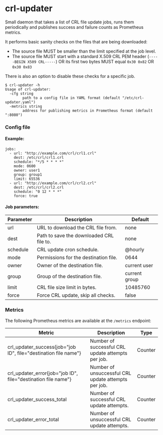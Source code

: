 # crl-updater

Small daemon that takes a list of CRL file update jobs, runs them periodically and publishes success and failure counts as Prometheus metrics. 

It performs basic sanity checks on the files that are being downloaded:
* The source file MUST be smaller than the limit specified at the job level.
* The source file MUST start with a standard X.509 CRL PEM header (`-----BEGIN X509 CRL-----`) OR its first two bytes MUST equal `0x30 0x82` OR `0x30 0x83`

There is also an option to disable these checks for a specific job.

```
$ crl-updater -h
Usage of crl-updater:
  -cfg string
        path to a config file in YAML format (default "/etc/crl-updater.yaml")
  -metrics string
        address for publishing metrics in Prometheus format (default ":8080")
```

### Config file

#### Example:
```
jobs:
  - url: "http://example.com/crl/crl1.crl"
    dest: /etc/crl/crl1.crl
    schedule: "*/5 * * * *"
    mode: 0600
    owner: user1
    group: group1
    limit: 65536
  - url: "http://example.com/crl/crl2.crl"
    dest: /etc/crl/crl2.crl
    schedule: "0 12 * * *"
    force: true
```

#### Job parameters:

| Parameter | Description                              | Default       |
| --------- | ---------------------------------------- | ------------- |
| url       | URL to download the CRL file from.       | none          |
| dest      | Path to save the downloaded CRL file to. | none          |
| schedule  | CRL update cron schedule.                | @hourly       |
| mode      | Permissions for the destination file.    | 0644          |
| owner     | Owner of the destination file.           | current user  |
| group     | Group of the destination file.           | current group |
| limit     | CRL file size limit in bytes.            | 10485760      |
| force     | Force CRL update, skip all checks.       | false         |

### Metrics

The following Prometheus metrics are available at the `/metrics` endpoint:

| Metric | Description | Type |
| ------ | ----------- | ---- |
crl_updater_success{job="job ID", file="destination file name"} | Number of successful CRL update attempts per job. | Counter |
crl_updater_error{job="job ID", file="destination file name"} | Number of unsuccessful CRL update attempts per job. | Counter |
crl_updater_success_total | Number of successful CRL update attempts. | Counter |
crl_updater_error_total | Number of unsuccessful CRL update attempts. | Counter |

